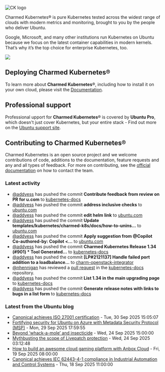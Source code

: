 ![CK logo](https://assets.ubuntu.com/v1/451d4cf4-Charmed+Kubernetes_RGB_onWhite_2022.svg)

Charmed Kubernetes® is pure Kubernetes tested across the widest range of clouds with modern metrics and monitoring, brought to you by the people who deliver Ubuntu.

Google, Microsoft, and many other institutions run Kubernetes on Ubuntu because we focus on the latest container capabilities in modern kernels. That’s why it’s the top choice for enterprise Kubernetes, too.

![](https://assets.ubuntu.com/v1/843c77b6-juju-at-a-glace.svg)

## Deploying Charmed Kubernetes®

To learn more about **Charmed Kubernetes**®, including how to install it on your own cloud, please visit the [Documentation][docs].

## Professional support

Professional upport for **Charmed Kubernetes**® is covered by **Ubuntu Pro**, which doesn't just cover Kubernetes, but your entire stack - Find out more on the [Ubuntu support site](https://ubuntu.com/support).

## Contributing to Charmed Kubernetes®

Charmed Kubernetes is an open source project and we welcome contributions of code, additions to the documentation, feature requests and any and all types of feedback. For more on contributing, see the [official documentation][get-in-touch] on how to contact the team.

<!-- LINKS -->
[docs]: https://ubuntu.com/kubernetes/docs
[get-in-touch]: https://ubuntu.com/kubernetes/docs/get-in-touch

### Latest activity

<!-- activity starts -->
 - [@addyess](https://github.com/addyess) has pushed the commit **Contribute feedback from review on PR for u.com** to [kubernetes-docs](https://github.com/charmed-kubernetes/kubernetes-docs)
 - [@addyess](https://github.com/addyess) has pushed the commit **address inclusive checks** to [ubuntu.com](https://github.com/charmed-kubernetes/ubuntu.com)
 - [@addyess](https://github.com/addyess) has pushed the commit **edit helm link** to [ubuntu.com](https://github.com/charmed-kubernetes/ubuntu.com)
 - [@addyess](https://github.com/addyess) has pushed the commit **Update templates/kubernetes/charmed-k8s/docs/how-to-unins...** to [ubuntu.com](https://github.com/charmed-kubernetes/ubuntu.com)
 - [@addyess](https://github.com/addyess) has pushed the commit **Apply suggestion from @Copilot  Co-authored-by: Copilot <...** to [ubuntu.com](https://github.com/charmed-kubernetes/ubuntu.com)
 - [@addyess](https://github.com/addyess) has pushed the commit **Charmed Kubernetes Release 1.34  (#901)  * Tool Generated...** to [kubernetes-docs](https://github.com/charmed-kubernetes/kubernetes-docs)
 - [@addyess](https://github.com/addyess) has pushed the commit **[LP#2121137] Handle failed port addition to a loadbalance...** to [charm-openstack-integrator](https://github.com/charmed-kubernetes/charm-openstack-integrator)
 - [@nhennigan](https://github.com/nhennigan) has reviewed a [pull request](https://github.com/charmed-kubernetes/kubernetes-docs/pull/901) in the [kubernetes-docs](https://github.com/charmed-kubernetes/kubernetes-docs) repository.
 - [@addyess](https://github.com/addyess) has pushed the commit **List 1.34 in the main upgrading page** to [kubernetes-docs](https://github.com/charmed-kubernetes/kubernetes-docs)
 - [@addyess](https://github.com/addyess) has pushed the commit **Generate release notes with links to bugs in a list form** to [kubernetes-docs](https://github.com/charmed-kubernetes/kubernetes-docs)
<!-- activity ends -->

<!-- roadmap starts -->

<!-- roadmap ends -->

### Latest from the Ubuntu blog

<!-- blog starts -->
* [Canonical achieves ISO 27001 certification](https://ubuntu.com//blog/canonical-achieves-iso-27001-certification) - Tue, 30 Sep 2025 15:05:07 
* [Fortifying security for Ubuntu on Azure with Metadata Security Protocol (MSP)](https://ubuntu.com//blog/fortifying-security-ubuntu-azure-metadata-security-protocol-msp) - Mon, 29 Sep 2025 17:59:55 
* [Beyond ‘whack-a-mole’ and insecticide](https://ubuntu.com//blog/beyond-whack-a-mole-and-insecticide) - Wed, 24 Sep 2025 15:00:00 
* [Mythbusting the scope of Livepatch protection](https://ubuntu.com//blog/mythbusting-the-scope-of-livepatch-protection) - Wed, 24 Sep 2025 03:12:48 
* [How to build an awesome cloud gaming platform with Anbox Cloud](https://ubuntu.com//blog/how-to-build-an-awesome-cloud-gaming-platform-with-anbox-cloud) - Fri, 19 Sep 2025 08:00:00 
* [Canonical achieves IEC 62443-4-1 compliance in Industrial Automation and Control Systems](https://ubuntu.com//blog/canonical-iec-62443-4-1) - Thu, 18 Sep 2025 11:00:00 
<!-- blog ends -->
